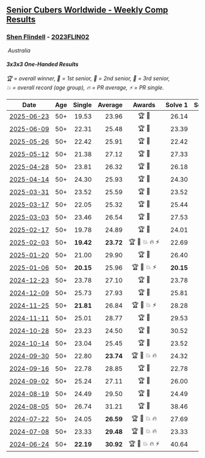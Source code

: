 <style>table {white-space: nowrap;}</style>
<link rel="stylesheet" type="text/css" href="/scw-comp/css/flags.css" />

## [Senior Cubers Worldwide - Weekly Comp Results](/scw-comp/results/)
### [Shen Flindell](README.md) - [2023FLIN02](https://www.worldcubeassociation.org/persons/2023FLIN02?event=333oh)

<i class="flag flag-AU" />&nbsp;Australia

#### 3x3x3 One-Handed Results

<span style="white-space: nowrap;">🏆 = overall winner</span>, <span style="white-space: nowrap;">🥇 = 1st senior</span>, <span style="white-space: nowrap;">🥈 = 2nd senior</span>, <span style="white-space: nowrap;">🥉 = 3rd senior</span>, <span style="white-space: nowrap;">💥 = overall record (age group)</span>, <span style="white-space: nowrap;">🔥 = PR average</span>, <span style="white-space: nowrap;">⚡ = PR single</span>.

| Date | Age | Single | Average | Awards | Solve 1 | Solve 2 | Solve 3 | Solve 4 | Solve 5 | Video |
| :--: | :--: | --: | --: | :--: | --: | --: | --: | --: | --: | :-- |
| [2025-06-23](../../results/2025-06-23/333oh.md) | 50+ | 19.53 | 23.96 | 🏆 🥇 | 26.14 | 23.12 | 24.55 | 24.21 | 19.53 | [Desktop](https://www.facebook.com/events/4134767840134485/permalink/4137758756502060) / [Mobile](https://m.facebook.com/events/4134767840134485?view=permalink&id=4137758756502060) |
| [2025-06-09](../../results/2025-06-09/333oh.md) | 50+ | 22.31 | 25.48 | 🏆 🥇 | 23.39 | 25.67 | 27.39 | 33.16 | 22.31 | [Desktop](https://www.facebook.com/events/947256517415436/permalink/953316553476099) / [Mobile](https://m.facebook.com/events/947256517415436?view=permalink&id=953316553476099) |
| [2025-05-26](../../results/2025-05-26/333oh.md) | 50+ | 22.42 | 25.91 | 🏆 🥇 | 22.42 | 25.56 | 25.56 | 27.77 | 26.61 | [Desktop](https://www.facebook.com/events/2135590763616965/permalink/2144148446094530) / [Mobile](https://m.facebook.com/events/2135590763616965?view=permalink&id=2144148446094530) |
| [2025-05-12](../../results/2025-05-12/333oh.md) | 50+ | 21.38 | 27.12 | 🏆 🥇 | 27.33 | 29.60 | 21.38 | 29.90 | 24.44 | [Desktop](https://www.facebook.com/events/1716950522530027/permalink/1722473578644388) / [Mobile](https://m.facebook.com/events/1716950522530027?view=permalink&id=1722473578644388) |
| [2025-04-28](../../results/2025-04-28/333oh.md) | 50+ | 23.81 | 26.32 | 🏆 🥇 | 26.18 | 24.17 | 28.61 | 43.65 | 23.81 | [Desktop](https://www.facebook.com/events/1398919087967450/permalink/1401141544411871) / [Mobile](https://m.facebook.com/events/1398919087967450?view=permalink&id=1401141544411871) |
| [2025-04-14](../../results/2025-04-14/333oh.md) | 50+ | 24.30 | 25.93 | 🏆 🥇 | 24.30 | 24.69 | 27.13 | 25.96 | 32.85 | [Desktop](https://www.facebook.com/events/686757560572325/permalink/687726497142098) / [Mobile](https://m.facebook.com/events/686757560572325?view=permalink&id=687726497142098) |
| [2025-03-31](../../results/2025-03-31/333oh.md) | 50+ | 23.52 | 25.59 | 🏆 🥇 | 23.52 | 25.39 | 26.20 | 25.19 | 26.32 | [Desktop](https://www.facebook.com/events/952001183807395/permalink/957745113233002) / [Mobile](https://m.facebook.com/events/952001183807395?view=permalink&id=957745113233002) |
| [2025-03-17](../../results/2025-03-17/333oh.md) | 50+ | 22.05 | 25.32 | 🏆 🥇 | 25.44 | 22.05 | 23.61 | 26.90 | 37.07 | [Desktop](https://www.facebook.com/events/4062322140668303/permalink/4073435032890347) / [Mobile](https://m.facebook.com/events/4062322140668303?view=permalink&id=4073435032890347) |
| [2025-03-03](../../results/2025-03-03/333oh.md) | 50+ | 23.46 | 26.54 | 🏆 🥇 | 27.53 | 26.09 | 23.46 | 28.34 | 25.99 | [Desktop](https://www.facebook.com/events/1685594042052171/permalink/1686439161967659) / [Mobile](https://m.facebook.com/events/1685594042052171?view=permalink&id=1686439161967659) |
| [2025-02-17](../../results/2025-02-17/333oh.md) | 50+ | 19.78 | 24.89 | 🏆 🥇 | 24.01 | 34.41 | 19.78 | 24.69 | 25.98 | [Desktop](https://www.facebook.com/745394767/videos/613334854747392) / [Mobile](https://m.facebook.com/745394767/videos/613334854747392) |
| [2025-02-03](../../results/2025-02-03/333oh.md) | 50+ | **19.42** | **23.72** | 🏆 🥇 💥 🔥 ⚡ | 22.69 | 27.72 | **19.42** | 27.20 | 21.28 | [Desktop](https://www.facebook.com/745394767/videos/2082903438810123) / [Mobile](https://m.facebook.com/745394767/videos/2082903438810123) |
| [2025-01-20](../../results/2025-01-20/333oh.md) | 50+ | 21.00 | 29.90 | 🏆 🥇 | 26.40 | 35.39 | 27.91 | 21.00 | 37.64 | [Desktop](https://www.facebook.com/745394767/videos/972164667625124) / [Mobile](https://m.facebook.com/745394767/videos/972164667625124) |
| [2025-01-06](../../results/2025-01-06/333oh.md) | 50+ | **20.15** | 25.96 | 🏆 🥇 💥 ⚡ | **20.15** | 22.37 | 22.37 | 33.30 | 33.13 | [Desktop](https://www.facebook.com/745394767/videos/929599922647539) / [Mobile](https://m.facebook.com/745394767/videos/929599922647539) |
| [2024-12-23](../../results/2024-12-23/333oh.md) | 50+ | 23.78 | 27.10 | 🏆 🥇 | 23.78 | 23.88 | 29.70 | 32.12 | 27.73 | [Desktop](https://www.facebook.com/745394767/videos/9099838380077237) / [Mobile](https://m.facebook.com/745394767/videos/9099838380077237) |
| [2024-12-09](../../results/2024-12-09/333oh.md) | 50+ | 25.73 | 27.93 | 🏆 🥇 | 25.81 | 25.73 | 26.95 | 32.27 | 31.02 | [Desktop](https://www.facebook.com/745394767/videos/485362227368304) / [Mobile](https://m.facebook.com/745394767/videos/485362227368304) |
| [2024-11-25](../../results/2024-11-25/333oh.md) | 50+ | **21.81** | 26.84 | 🏆 🥇 💥 ⚡ | 28.28 | 30.21 | 29.67 | 22.56 | **21.81** | [Desktop](https://www.facebook.com/745394767/videos/590803206790061) / [Mobile](https://m.facebook.com/745394767/videos/590803206790061) |
| [2024-11-11](../../results/2024-11-11/333oh.md) | 50+ | 25.01 | 28.77 | 🏆 🥇 | 29.53 | 28.71 | 25.01 | 28.06 | 45.65 | [Desktop](https://www.facebook.com/745394767/videos/493249437074678) / [Mobile](https://m.facebook.com/745394767/videos/493249437074678) |
| [2024-10-28](../../results/2024-10-28/333oh.md) | 50+ | 23.23 | 24.50 | 🏆 🥇 | 30.52 | 23.33 | 24.48 | 25.70 | 23.23 | [Desktop](https://www.facebook.com/745394767/videos/1192364798523876) / [Mobile](https://m.facebook.com/745394767/videos/1192364798523876) |
| [2024-10-14](../../results/2024-10-14/333oh.md) | 50+ | 23.04 | 25.45 | 🏆 🥇 | 23.52 | 28.34 | 30.22 | 24.50 | 23.04 | [Desktop](https://www.facebook.com/745394767/videos/1066832657975209) / [Mobile](https://m.facebook.com/745394767/videos/1066832657975209) |
| [2024-09-30](../../results/2024-09-30/333oh.md) | 50+ | 22.80 | **23.74** | 🏆 🥇 💥 🔥 | 24.32 | 30.57 | 22.80 | 23.70 | 23.21 | [Desktop](https://www.facebook.com/745394767/videos/441185248449955) / [Mobile](https://m.facebook.com/745394767/videos/441185248449955) |
| [2024-09-16](../../results/2024-09-16/333oh.md) | 50+ | 22.78 | 28.85 | 🏆 🥇 | 22.78 | 30.42 | 32.37 | 30.92 | 25.22 | [Desktop](https://www.facebook.com/745394767/videos/1893782851105761) / [Mobile](https://m.facebook.com/745394767/videos/1893782851105761) |
| [2024-09-02](../../results/2024-09-02/333oh.md) | 50+ | 25.24 | 27.11 | 🏆 🥇 | 26.00 | 28.68 | 26.80 | 28.52 | 25.24 | [Desktop](https://www.facebook.com/745394767/videos/843370041113574) / [Mobile](https://m.facebook.com/745394767/videos/843370041113574) |
| [2024-08-19](../../results/2024-08-19/333oh.md) | 50+ | 24.49 | 29.50 | 🏆 🥇 | 24.49 | 30.03 | 27.35 | 36.02 | 31.11 | [Desktop](https://www.facebook.com/745394767/videos/1675794166530041) / [Mobile](https://m.facebook.com/745394767/videos/1675794166530041) |
| [2024-08-05](../../results/2024-08-05/333oh.md) | 50+ | 26.74 | 31.21 | 🏆 🥇 | 38.46 | 27.77 | 26.74 | 34.89 | 30.97 | [Desktop](https://www.facebook.com/745394767/videos/880587087288975) / [Mobile](https://m.facebook.com/745394767/videos/880587087288975) |
| [2024-07-22](../../results/2024-07-22/333oh.md) | 50+ | 24.05 | **26.59** | 🏆 🥇 💥 🔥 | 27.69 | 26.94 | 24.05 | 28.05 | 25.15 | [Desktop](https://www.facebook.com/events/909767637577126/permalink/915607280326495) / [Mobile](https://m.facebook.com/events/909767637577126?view=permalink&id=915607280326495) |
| [2024-07-08](../../results/2024-07-08/333oh.md) | 50+ | 23.33 | **29.48** | 🏆 🥇 💥 🔥 | 23.33 | 29.43 | 34.48 | 29.56 | 29.44 | [Desktop](https://www.facebook.com/745394767/videos/1624176771485453) / [Mobile](https://m.facebook.com/745394767/videos/1624176771485453) |
| [2024-06-24](../../results/2024-06-24/333oh.md) | 50+ | **22.19** | **30.92** | 🏆 🥇 💥 🔥 ⚡ | 40.64 | 28.19 | **22.19** | 36.17 | 28.39 | [Desktop](https://www.facebook.com/745394767/videos/354205767706120) / [Mobile](https://m.facebook.com/745394767/videos/354205767706120) |


<!-- Global site tag (gtag.js) - Google Analytics -->
<script async src="https://www.googletagmanager.com/gtag/js?id=UA-86348435-3"></script>
<script>window.dataLayer = window.dataLayer || []; function gtag() {dataLayer.push(arguments);} gtag('js', new Date()); gtag('config', 'UA-86348435-3');</script>
